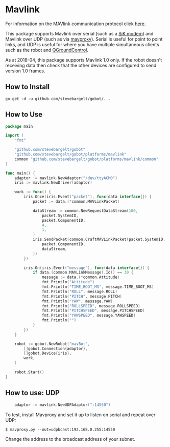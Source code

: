 # Mavlink

For information on the MAVlink communication protocol click [here](http://qgroundcontrol.org/mavlink/start).

This package supports Mavlink over serial (such as a
[SiK modem](http://ardupilot.org/copter/docs/common-sik-telemetry-radio.html))
and Mavlink over UDP (such as via
[mavproxy](https://github.com/ArduPilot/MAVProxy)). Serial is useful
for point to point links, and UDP is useful for where you have
multiple simultaneous clients such as the robot and
[QGroundControl](http://qgroundcontrol.com/).

As at 2018-04, this package supports Mavlink 1.0 only. If the robot
doesn't receiving data then check that the other devices are
configured to send version 1.0 frames.

## How to Install

```
go get -d -u github.com/stevebargelt/gobot/...

```

## How to Use

```go
package main

import (
	"fmt"

	"github.com/stevebargelt/gobot"
	"github.com/stevebargelt/gobot/platforms/mavlink"
	common "github.com/stevebargelt/gobot/platforms/mavlink/common"
)

func main() {
	adaptor := mavlink.NewAdaptor("/dev/ttyACM0")
	iris := mavlink.NewDriver(adaptor)

	work := func() {
		iris.Once(iris.Event("packet"), func(data interface{}) {
			packet := data.(*common.MAVLinkPacket)

			dataStream := common.NewRequestDataStream(100,
				packet.SystemID,
				packet.ComponentID,
				4,
				1,
			)
			iris.SendPacket(common.CraftMAVLinkPacket(packet.SystemID,
				packet.ComponentID,
				dataStream,
			))
		})

		iris.On(iris.Event("message"), func(data interface{}) {
			if data.(common.MAVLinkMessage).Id() == 30 {
				message := data.(*common.Attitude)
				fmt.Println("Attitude")
				fmt.Println("TIME_BOOT_MS", message.TIME_BOOT_MS)
				fmt.Println("ROLL", message.ROLL)
				fmt.Println("PITCH", message.PITCH)
				fmt.Println("YAW", message.YAW)
				fmt.Println("ROLLSPEED", message.ROLLSPEED)
				fmt.Println("PITCHSPEED", message.PITCHSPEED)
				fmt.Println("YAWSPEED", message.YAWSPEED)
				fmt.Println("")
			}
		})
	}

	robot := gobot.NewRobot("mavBot",
		[]gobot.Connection{adaptor},
		[]gobot.Device{iris},
		work,
	)

	robot.Start()
}
```

## How to use: UDP

```go
	adaptor := mavlink.NewUDPAdaptor(":14550")
```

To test, install Mavproxy and set it up to listen on serial and repeat
over UDP:

`$ mavproxy.py --out=udpbcast:192.168.0.255:14550`

Change the address to the broadcast address of your subnet.
